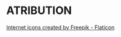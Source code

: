 # ATRIBUTION
[Internet icons created by Freepik - Flaticon](https://www.flaticon.com/free-icons/internet)
